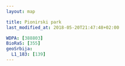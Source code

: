 ```yaml
---
layout: map

title: Pionirski park
last_modified_at: 2018-05-20T21:47:48+02:00

WDPA: [388803]
BioRaS: [355]
geoSrbija:
  L1_183: [139]
---
```

